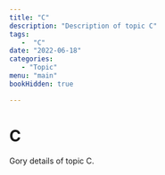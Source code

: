 ```yaml
---
title: "C"
description: "Description of topic C"
tags:
   -  "C"
date: "2022-06-18"
categories:
   - "Topic"
menu: "main"
bookHidden: true

---
```


# C

Gory details of topic C.

